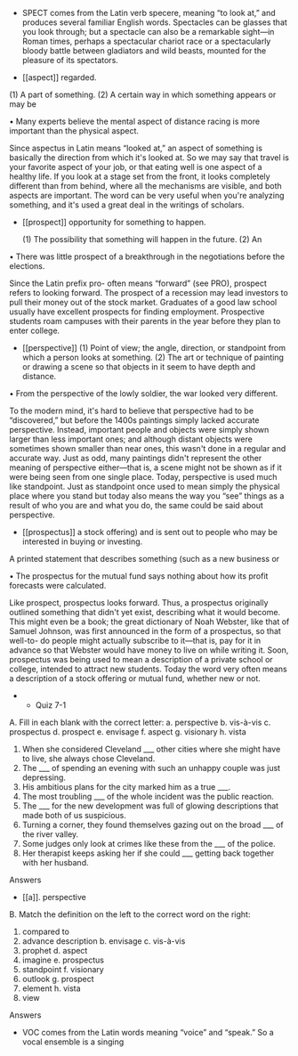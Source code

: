 - SPECT  comes  from  the  Latin  verb  specere,  meaning  “to  look  at,”  and  produces  several  familiar
English  words.  Spectacles  can  be  glasses  that  you  look  through;  but  a  spectacle  can  also  be  a
remarkable  sight—in  Roman  times,  perhaps  a  spectacular  chariot  race  or  a  spectacularly  bloody
battle between gladiators and wild beasts, mounted for the pleasure of its spectators.

- [[aspect]] 
regarded. 

 (1) A part of something. (2) A certain way in which something appears or may be

•  Many  experts  believe  the  mental  aspect  of  distance  racing  is  more  important  than  the  physical
aspect. 

Since aspectus  in  Latin  means  “looked  at,”  an  aspect  of  something  is  basically  the  direction  from
which it's looked at. So we may say that travel is your favorite aspect of your job, or that eating well
is one aspect of a healthy life. If you look at a stage set from the front, it looks completely different
than  from  behind,  where  all  the  mechanisms  are  visible,  and  both  aspects  are  important.  The  word
can  be  very  useful  when  you're  analyzing  something,  and  it's  used  a  great  deal  in  the  writings  of
scholars.

- [[prospect]] 
opportunity for something to happen. 

  (1)  The  possibility  that  something  will  happen  in  the  future.  (2)  An

• There was little prospect of a breakthrough in the negotiations before the elections. 

Since  the  Latin  prefix  pro-  often  means  “forward”  (see  PRO), prospect  refers  to  looking  forward.
The prospect of a recession may lead investors to pull their money out of the stock market. Graduates
of a good law school usually have excellent prospects for finding employment. Prospective students
roam campuses with their parents in the year before they plan to enter college.

- [[perspective]] 
  (1)  Point  of  view;  the  angle,  direction,  or  standpoint  from  which  a
person looks at something. (2) The art or technique of painting or drawing a scene so that objects in it
seem to have depth and distance. 

• From the perspective of the lowly soldier, the war looked very different. 

To the modern mind, it's hard to believe that perspective had to be “discovered,” but before the 1400s
paintings  simply  lacked  accurate  perspective.  Instead,  important  people  and  objects  were  simply
shown larger than less important ones; and although distant objects were sometimes shown smaller
than  near  ones,  this  wasn't  done  in  a  regular  and  accurate  way.  Just  as  odd,  many  paintings  didn't
represent the other meaning of perspective either—that is, a scene might not be shown as if it were
being seen from one single place. Today, perspective is used much like standpoint. Just as standpoint
once used to mean simply the physical place where you stand but today also means the way you “see”
things as a result of who you are and what you do, the same could be said about perspective.

- [[prospectus]] 
a stock offering) and is sent out to people who may be interested in buying or investing. 

 A printed statement that describes something (such as a new business or

• The prospectus for the mutual fund says nothing about how its profit forecasts were calculated. 

Like prospect, prospectus looks forward. Thus, a prospectus originally outlined something that didn't
yet exist, describing what it would become. This might even be a book; the great dictionary of Noah
Webster, like that of Samuel Johnson, was first announced in the form of a prospectus, so that well-to-
do people might actually subscribe to it—that is, pay for it in advance so that Webster would have
money to live on while writing it. Soon, prospectus was being used to mean a description of a private
school or college, intended to attract new students. Today the word very often means a description of
a stock offering or mutual fund, whether new or not.

- - Quiz 7-1

A. Fill in each blank with the correct letter:
a. perspective
b. vis-à-vis
c. prospectus
d. prospect
e. envisage
f. aspect
g. visionary
h. vista
1. When she considered Cleveland ___ other cities where she might have to live, she always chose
Cleveland.
2. The ___ of spending an evening with such an unhappy couple was just depressing.
3. His ambitious plans for the city marked him as a true ___.
4. The most troubling ___ of the whole incident was the public reaction.
5. The ___ for the new development was full of glowing descriptions that made both of us suspicious.
6. Turning a corner, they found themselves gazing out on the broad ___ of the river valley.
7. Some judges only look at crimes like these from the ___ of the police.
8. Her therapist keeps asking her if she could ___ getting back together with her husband.

Answers

- [[a]]. perspective

B. Match the definition on the left to the correct word on the right:
1. compared to
2. advance description b. envisage
c. vis-à-vis
3. prophet
d. aspect
4. imagine
e. prospectus
5. standpoint
f. visionary
6. outlook
g. prospect
7. element
h. vista
8. view

Answers

- VOC comes from the Latin words meaning “voice” and “speak.” So a vocal ensemble is a singing
